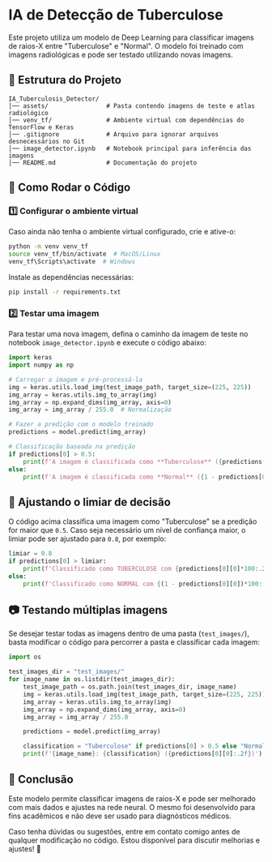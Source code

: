 # IA de Detecção de Tuberculose  

Este projeto utiliza um modelo de Deep Learning para classificar imagens de raios-X entre "Tuberculose" e "Normal". O modelo foi treinado com imagens radiológicas e pode ser testado utilizando novas imagens.  

## 📁 Estrutura do Projeto  

```
IA_Tuberculosis_Detector/
│── assets/                # Pasta contendo imagens de teste e atlas radiológico  
│── venv_tf/               # Ambiente virtual com dependências do TensorFlow e Keras  
│── .gitignore             # Arquivo para ignorar arquivos desnecessários no Git  
│── image_detector.ipynb   # Notebook principal para inferência das imagens  
│── README.md              # Documentação do projeto  
```

## 🚀 Como Rodar o Código  

### 1️⃣ Configurar o ambiente virtual  

Caso ainda não tenha o ambiente virtual configurado, crie e ative-o:  

```bash
python -m venv venv_tf  
source venv_tf/bin/activate  # MacOS/Linux  
venv_tf\Scripts\activate  # Windows  
```

Instale as dependências necessárias:  

```bash
pip install -r requirements.txt  
```

### 2️⃣ Testar uma imagem  

Para testar uma nova imagem, defina o caminho da imagem de teste no notebook `image_detector.ipynb` e execute o código abaixo:  

```python
import keras
import numpy as np

# Carregar a imagem e pré-processá-la
img = keras.utils.load_img(test_image_path, target_size=(225, 225))
img_array = keras.utils.img_to_array(img)
img_array = np.expand_dims(img_array, axis=0)
img_array = img_array / 255.0  # Normalização

# Fazer a predição com o modelo treinado
predictions = model.predict(img_array)

# Classificação baseada na predição
if predictions[0] > 0.5:
    print(f'A imagem é classificada como **Tuberculose** ({predictions[0][0]:.2f})')
else:
    print(f'A imagem é classificada como **Normal** ({1 - predictions[0][0]:.2f})')
```

## 📌 Ajustando o limiar de decisão  

O código acima classifica uma imagem como "Tuberculose" se a predição for maior que `0.5`. Caso seja necessário um nível de confiança maior, o limiar pode ser ajustado para `0.8`, por exemplo:  

```python
limiar = 0.8
if predictions[0] > limiar:
    print(f'Classificado como TUBERCULOSE com {predictions[0][0]*100:.2f}% de confiança')
else:
    print(f'Classificado como NORMAL com {(1 - predictions[0][0])*100:.2f}% de confiança')
```

## 📷 Testando múltiplas imagens  

Se desejar testar todas as imagens dentro de uma pasta (`test_images/`), basta modificar o código para percorrer a pasta e classificar cada imagem:  

```python
import os

test_images_dir = "test_images/"
for image_name in os.listdir(test_images_dir):
    test_image_path = os.path.join(test_images_dir, image_name)
    img = keras.utils.load_img(test_image_path, target_size=(225, 225))
    img_array = keras.utils.img_to_array(img)
    img_array = np.expand_dims(img_array, axis=0)
    img_array = img_array / 255.0

    predictions = model.predict(img_array)

    classification = "Tuberculose" if predictions[0] > 0.5 else "Normal"
    print(f'{image_name}: {classification} ({predictions[0][0]:.2f})')
```

## 📌 Conclusão  

Este modelo permite classificar imagens de raios-X e pode ser melhorado com mais dados e ajustes na rede neural. O mesmo foi desenvolvido para fins acadêmicos e não deve ser usado para diagnósticos médicos.

Caso tenha dúvidas ou sugestões, entre em contato comigo antes de qualquer modificação no código. Estou disponível para discutir melhorias e ajustes! 📩
